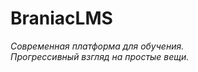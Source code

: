 # BraniacLMS

<i>Современная платформа для обучения.</i>
<br>
<i>Прогрессивный взгляд на простые вещи.</i>
